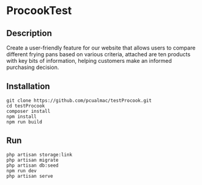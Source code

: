 # ProcookTest

## Description

Create a user-friendly feature for our website that allows users to compare different frying pans
based on various criteria, attached are ten products with key bits of information, helping customers
make an informed purchasing decision.


## Installation

```
git clone https://github.com/pcualmac/testProcook.git
cd testProcook 
composer install
npm install
npm run build
```
## Run

```
php artisan storage:link     
php artisan migrate 
php artisan db:seed
npm run dev
php artisan serve  
```
